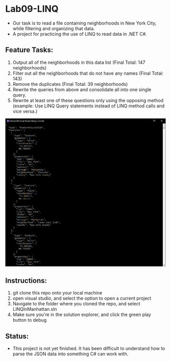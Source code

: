 # Lab09-LINQ
- Our task is to read a file containing neighborhoods in New York City, while filtering and organizing that data.
- A project for practicing the use of LINQ to read data in .NET C#.

## Feature Tasks:
1. Output all of the neighborhoods in this data list (Final Total: 147 neighborhoods)
2. Filter out all the neighborhoods that do not have any names (Final Total: 143)
3. Remove the duplicates (Final Total: 39 neighborhoods)
4. Rewrite the queries from above and consolidate all into one single query.
5. Rewrite at least one of these questions only using the opposing method (example: Use LINQ Query statements instead of LINQ method calls and vice versa.)

![App in Action](https://github.com/shifted7/Lab09-LINQ/blob/master/LINQInManhattan/LINQInManhattan/assets/LINQInActionIncomplete.png)

## Instructions:
1. git clone this repo onto your local machine
2. open visual studio, and select the option to open a current project
3. Navigate to the folder where you cloned the repo, and select LINQInManhattan.sln
4. Make sure you're in the solution explorer, and click the green play button to debug

## Status:
- This project is not yet finished. It has been difficult to understand how to parse the JSON data into something C# can work with.
